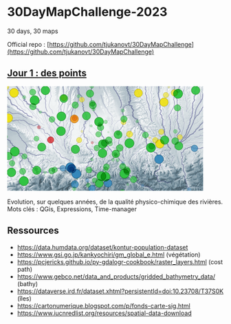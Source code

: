 # 30DayMapChallenge-2023
30 days, 30 maps

Official repo : [https://github.com/tjukanovt/30DayMapChallenge](https://github.com/tjukanovt/30DayMapChallenge)

## [Jour 1 : des points](day1.md)

![Alt text](maps/day1_thumbnail.png)

Evolution, sur quelques années, de la qualité physico-chimique des rivières. \
Mots clés : QGis, Expressions, Time-manager

## Ressources

- https://data.humdata.org/dataset/kontur-population-dataset
- https://www.gsi.go.jp/kankyochiri/gm_global_e.html (végétation)
- https://pcjericks.github.io/py-gdalogr-cookbook/raster_layers.html (cost path)
- https://www.gebco.net/data_and_products/gridded_bathymetry_data/ (bathy)
- https://dataverse.ird.fr/dataset.xhtml?persistentId=doi:10.23708/T37S0K (îles)
- https://cartonumerique.blogspot.com/p/fonds-carte-sig.html
- https://www.iucnredlist.org/resources/spatial-data-download